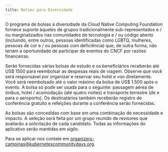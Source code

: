 ```yaml
---
title: Bolsas para Diversidade
---
```

<!--
[English Version](./diversity-scholarship-en_us.md)
-->
O programa de bolsas à diversidade da Cloud Native Computing Foundation fornece suporte àqueles de grupos tradicionalmente sub-representados e / ou marginalizados nas comunidades de tecnologia e / ou código aberto (incluindo, entre outros, pessoas identificadas como LGBTQ, mulheres, pessoas de cor e / ou pessoas com deficiência) que, de outra forma, não teriam a oportunidade de participar de eventos do CNCF por razões financeiras.

Serão fornecidas várias bolsas de estudo e os beneficiários receberão até US$ 1500 para reembolsar as despesas reais de viagem. Observe que você será responsável por organizar e reservar seu hotel e voo diretamente. Você será reembolsado até o valor máximo da bolsa de US$ 1.500 após o evento. A bolsa só pode ser usada para o seguinte: passagem aérea de ônibus, hotel / acomodação (até quatro noites) e transporte terrestre (de e para o aeroporto). Os destinatários também receberão registro de conferência gratuito e refeições durante a conferência serão fornecidas.

As bolsas são concedidas com base em uma combinação de necessidade e impacto. A seleção será feita por um grupo reunido de revisores que avaliarão a solicitação de cada candidato. Todas as informações do aplicativo serão mantidas em sigilo.

Para se aplicar nos contate em  [organizers-campinas@kubernetescommunitydays.org](mailto:organizers-campinas@kubernetescommunitydays.org).
